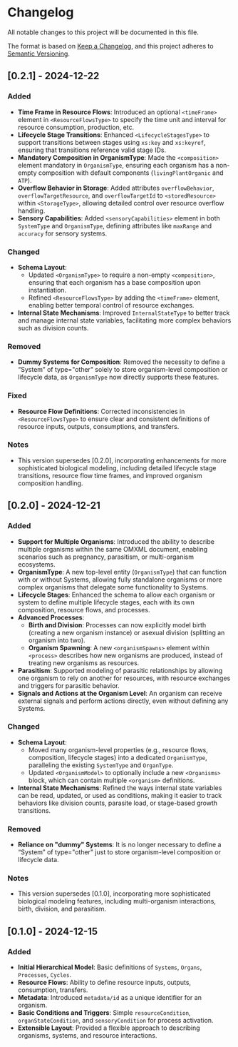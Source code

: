 # Changelog

All notable changes to this project will be documented in this file.

The format is based on [Keep a Changelog](https://keepachangelog.com/en/1.0.0/),
and this project adheres to [Semantic Versioning](https://semver.org/spec/v2.0.0.html).

## [0.2.1] - 2024-12-22

### Added
- **Time Frame in Resource Flows**: Introduced an optional `<timeFrame>` element in `<ResourceFlowsType>` to specify the time unit and interval for resource consumption, production, etc.
- **Lifecycle Stage Transitions**: Enhanced `<LifecycleStagesType>` to support transitions between stages using `xs:key` and `xs:keyref`, ensuring that transitions reference valid stage IDs.
- **Mandatory Composition in OrganismType**: Made the `<composition>` element mandatory in `OrganismType`, ensuring each organism has a non-empty composition with default components (`livingPlantOrganic` and `ATP`).
- **Overflow Behavior in Storage**: Added attributes `overflowBehavior`, `overflowTargetResource`, and `overflowTargetId` to `<storedResource>` within `<StorageType>`, allowing detailed control over resource overflow handling.
- **Sensory Capabilities**: Added `<sensoryCapabilities>` element in both `SystemType` and `OrganismType`, defining attributes like `maxRange` and `accuracy` for sensory systems.

### Changed
- **Schema Layout**:
  - Updated `<OrganismType>` to require a non-empty `<composition>`, ensuring that each organism has a base composition upon instantiation.
  - Refined `<ResourceFlowsType>` by adding the `<timeFrame>` element, enabling better temporal control of resource exchanges.
- **Internal State Mechanisms**: Improved `InternalStateType` to better track and manage internal state variables, facilitating more complex behaviors such as division counts.

### Removed
- **Dummy Systems for Composition**: Removed the necessity to define a “System” of type="other" solely to store organism-level composition or lifecycle data, as `OrganismType` now directly supports these features.

### Fixed
- **Resource Flow Definitions**: Corrected inconsistencies in `<ResourceFlowsType>` to ensure clear and consistent definitions of resource inputs, outputs, consumptions, and transfers.

### Notes
- This version supersedes [0.2.0], incorporating enhancements for more sophisticated biological modeling, including detailed lifecycle stage transitions, resource flow time frames, and improved organism composition handling.

## [0.2.0] - 2024-12-21

### Added
- **Support for Multiple Organisms**: Introduced the ability to describe multiple organisms within the same OMXML document, enabling scenarios such as pregnancy, parasitism, or multi-organism ecosystems.
- **OrganismType**: A new top-level entity (`OrganismType`) that can function with or without Systems, allowing fully standalone organisms or more complex organisms that delegate some functionality to Systems.
- **Lifecycle Stages**: Enhanced the schema to allow each organism or system to define multiple lifecycle stages, each with its own composition, resource flows, and processes.
- **Advanced Processes**:
  - **Birth and Division**: Processes can now explicitly model birth (creating a new organism instance) or asexual division (splitting an organism into two).
  - **Organism Spawning**: A new `<organismSpawns>` element within `<process>` describes how new organisms are produced, instead of treating new organisms as resources.
- **Parasitism**: Supported modeling of parasitic relationships by allowing one organism to rely on another for resources, with resource exchanges and triggers for parasitic behavior.
- **Signals and Actions at the Organism Level**: An organism can receive external signals and perform actions directly, even without defining any Systems.

### Changed
- **Schema Layout**:
  - Moved many organism-level properties (e.g., resource flows, composition, lifecycle stages) into a dedicated `OrganismType`, paralleling the existing `SystemType` and `OrganType`.
  - Updated `<OrganismModel>` to optionally include a new `<Organisms>` block, which can contain multiple `<organism>` definitions.
- **Internal State Mechanisms**: Refined the ways internal state variables can be read, updated, or used as conditions, making it easier to track behaviors like division counts, parasite load, or stage-based growth transitions.

### Removed
- **Reliance on "dummy" Systems**: It is no longer necessary to define a “System” of type="other" just to store organism-level composition or lifecycle data.

### Notes
- This version supersedes [0.1.0], incorporating more sophisticated biological modeling features, including multi-organism interactions, birth, division, and parasitism.

## [0.1.0] - 2024-12-15

### Added
- **Initial Hierarchical Model**: Basic definitions of `Systems`, `Organs`, `Processes`, `Cycles`.
- **Resource Flows**: Ability to define resource inputs, outputs, consumption, transfers.
- **Metadata**: Introduced `metadata/id` as a unique identifier for an organism.
- **Basic Conditions and Triggers**: Simple `resourceCondition`, `organStateCondition`, and `sensoryCondition` for process activation.
- **Extensible Layout**: Provided a flexible approach to describing organisms, systems, and resource interactions.
